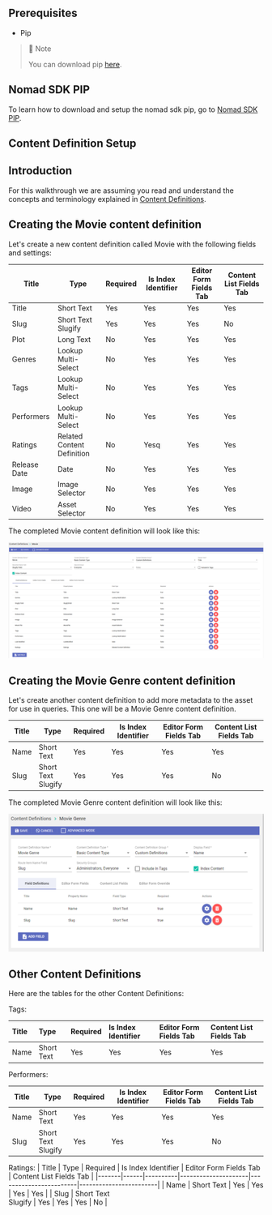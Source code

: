 ## Prerequisites

- Pip

> 📘 Note
> 
> You can download pip [here](https://pip.pypa.io/en/stable/installation/).

## Nomad SDK PIP

To learn how to download and setup the nomad sdk pip, go to [Nomad SDK PIP](https://github.com/Nomad-Media/nomad-sdk/tree/main/nomad-sdk-pip).

## Content Definition Setup

## Introduction

For this walkthrough we are assuming you read and understand the concepts and terminology explained in [Content Definitions](https://developer.nomad-cms.com/docs/content-definitions).

## Creating the Movie content definition

Let's create a new content definition called Movie with the following fields and settings:

| Title | Type | Required | Is Index Identifier | Editor Form Fields Tab | Content List Fields Tab |
|-------|------|----------|---------------------|------------------------|------------------------|
| Title | Short Text | Yes | Yes | Yes | Yes |
| Slug | Short Text<br>Slugify | Yes | Yes | Yes | No |
| Plot | Long Text | No | Yes | Yes | Yes |
| Genres | Lookup Multi-Select | No | Yes | Yes | Yes |
| Tags | Lookup Multi-Select | No | Yes | Yes | Yes |
| Performers | Lookup Multi-Select | No | Yes | Yes | Yes |
| Ratings | Related Content Definition | No | Yesq | Yes | Yes |
| Release Date | Date | No | Yes | Yes | Yes |
| Image | Image Selector | No | Yes | Yes | Yes |
| Video | Asset Selector | No | Yes | Yes | Yes |

The completed Movie content definition will look like this:

![](images/movie-content-definition.png)

## Creating the Movie Genre content definition

Let's create another content definition to add more metadata to the asset for use in queries. This one will be a Movie Genre content definition.

| Title | Type | Required | Is Index Identifier | Editor Form Fields Tab | Content List Fields Tab |
|-------|------|----------|---------------------|------------------------|------------------------|
| Name | Short Text | Yes | Yes | Yes | Yes |
| Slug | Short Text<br>Slugify | Yes | Yes | Yes | No |

The completed Movie Genre content definition will look like this:

![](images/genre-content-definition.png)

## Other Content Definitions

Here are the tables for the other Content Definitions:

Tags:

| Title | Type       | Required | Is Index Identifier | Editor Form Fields Tab | Content List Fields Tab |
| :---- | :--------- | :------- | :------------------ | :--------------------- | :---------------------- |
| Name  | Short Text | Yes      | Yes                 | Yes                    | Yes                     |

Performers:

| Title | Type | Required | Is Index Identifier | Editor Form Fields Tab | Content List Fields Tab |
|-------|------|----------|---------------------|------------------------|------------------------|
| Name | Short Text | Yes | Yes | Yes | Yes |
| Slug | Short Text<br>Slugify | Yes | Yes | Yes | No |

Ratings:
| Title | Type | Required | Is Index Identifier | Editor Form Fields Tab | Content List Fields Tab |
|-------|------|----------|---------------------|------------------------|------------------------|
| Name | Short Text | Yes | Yes | Yes | Yes |
| Slug | Short Text<br>Slugify | Yes | Yes | Yes | No |